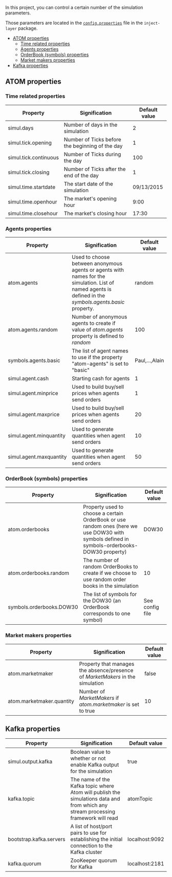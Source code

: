 In this project, you can control a certain number of the simulation parameters.  

Those parameters are located in the [`config.properties`](https://github.com/Finaxys/streaming-platform/blob/master/inject-layer/src/main/resources/config.properties) file in the `inject-layer` package.


<!-- MarkdownTOC -->

- [ATOM properties](#atom-properties)
	- [Time related properties](#time-related-properties)
	- [Agents properties](#agents-properties)
	- [OrderBook \(symbols\) properties](#orderbook-symbols-properties)
	- [Market makers properties](#market-makers-properties)
- [Kafka properties](#kafka-properties)

<!-- /MarkdownTOC -->


<a name="atom-properties"></a>
## ATOM properties

<a name="time-related-properties"></a>
### Time related properties

| Property | Signification | Default value |
|---|---|---|
| simul.days | Number of days in the simulation | 2 |
| simul.tick.opening | Number of Ticks before the beginning of the day | 1 |
| simul.tick.continuous | Number of Ticks during the day | 100 |
| simul.tick.closing | Number of Ticks after the end of the day | 1 |
| simul.time.startdate | The start date of the simulation | 09/13/2015 |
| simul.time.openhour | The market's opening hour | 9:00 |
| simul.time.closehour | The market's closing hour | 17:30 |


<a name="agents-properties"></a>
### Agents properties

| Property | Signification | Default value |
|---|---|---|
| atom.agents | Used to choose between anonymous agents or agents with names for the simulation. List of named agents is defined in the *symbols.agents.basic* property.| random |
| atom.agents.random | Number of anonymous agents to create if value of *atom.agents* property is defined to *random* | 100 |
| symbols.agents.basic | The list of agent names to use if the property "atom-agents" is set to "basic" | Paul,...,Alain |
| simul.agent.cash | Starting cash for agents | 1 |
| simul.agent.minprice | Used to build buy/sell prices when agents send orders | 1 |
| simul.agent.maxprice | Used to build buy/sell prices when agents send orders | 20 |
| simul.agent.minquantity | Used to generate quantities when agent send orders | 10 |
| simul.agent.maxquantity | Used to generate quantities when agent send orders | 50 |


<a name="orderbook-symbols-properties"></a>
### OrderBook (symbols) properties

| Property | Signification | Default value |
|---|---|---|
| atom.orderbooks | Property used to choose a certain OrderBook or use random ones (here we use DOW30 with symbols defined in symbols-orderbooks-DOW30 property) | DOW30 |
| atom.orderbooks.random | The number of random OrderBooks to create if we choose to use random order books in the simulation | 10 |
| symbols.orderbooks.DOW30 | The list of symbols for the DOW30 (an OrderBook corresponds to one symbol) | See config file |



<a name="market-makers-properties"></a>
### Market makers properties
| Property | Signification | Default value |
|---|---|---|
| atom.marketmaker | Property that manages the absence/presence of *MarketMakers* in the simulation | false |
| atom.marketmaker.quantity | Number of *MarketMakers* if *atom.marketmaker* is set to true | 10 |



<a name="kafka-properties"></a>
## Kafka properties

| Property | Signification | Default value |
|---|---|---|
| simul.output.kafka | Boolean value to whether or not enable Kafka output for the simulation | true |
| kafka.topic | The name of the Kafka topic where Atom will publish the simulations data and from which any stream processing framework will read | atomTopic |
| bootstrap.kafka.servers | A list of host/port pairs to use for establishing the initial connection to the Kafka cluster | localhost:9092 |
| kafka.quorum | ZooKeeper quorum for Kafka | localhost:2181 |